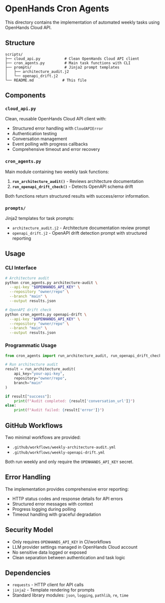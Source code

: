 # OpenHands Cron Agents

This directory contains the implementation of automated weekly tasks using OpenHands Cloud API.

## Structure

```
scripts/
├── cloud_api.py           # Clean OpenHands Cloud API client
├── cron_agents.py         # Main task functions with CLI
├── prompts/               # Jinja2 prompt templates
│   ├── architecture_audit.j2
│   └── openapi_drift.j2
└── README.md             # This file
```

## Components

### `cloud_api.py`
Clean, reusable OpenHands Cloud API client with:
- Structured error handling with `CloudAPIError`
- Authentication testing
- Conversation management
- Event polling with progress callbacks
- Comprehensive timeout and error recovery

### `cron_agents.py`
Main module containing two weekly task functions:

1. **`run_architecture_audit()`** - Reviews architecture documentation
2. **`run_openapi_drift_check()`** - Detects OpenAPI schema drift

Both functions return structured results with success/error information.

### `prompts/`
Jinja2 templates for task prompts:
- `architecture_audit.j2` - Architecture documentation review prompt
- `openapi_drift.j2` - OpenAPI drift detection prompt with structured reporting

## Usage

### CLI Interface

```bash
# Architecture audit
python cron_agents.py architecture-audit \
  --api-key "$OPENHANDS_API_KEY" \
  --repository "owner/repo" \
  --branch "main" \
  --output results.json

# OpenAPI drift check
python cron_agents.py openapi-drift \
  --api-key "$OPENHANDS_API_KEY" \
  --repository "owner/repo" \
  --branch "main" \
  --output results.json
```

### Programmatic Usage

```python
from cron_agents import run_architecture_audit, run_openapi_drift_check

# Run architecture audit
result = run_architecture_audit(
    api_key="your-api-key",
    repository="owner/repo",
    branch="main"
)

if result["success"]:
    print(f"Audit completed: {result['conversation_url']}")
else:
    print(f"Audit failed: {result['error']}")
```

## GitHub Workflows

Two minimal workflows are provided:
- `.github/workflows/weekly-architecture-audit.yml`
- `.github/workflows/weekly-openapi-drift.yml`

Both run weekly and only require the `OPENHANDS_API_KEY` secret.

## Error Handling

The implementation provides comprehensive error reporting:
- HTTP status codes and response details for API errors
- Structured error messages with context
- Progress logging during polling
- Timeout handling with graceful degradation

## Security Model

- Only requires `OPENHANDS_API_KEY` in CI/workflows
- LLM provider settings managed in OpenHands Cloud account
- No sensitive data logged or exposed
- Clean separation between authentication and task logic

## Dependencies

- `requests` - HTTP client for API calls
- `jinja2` - Template rendering for prompts
- Standard library modules: `json`, `logging`, `pathlib`, `re`, `time`
